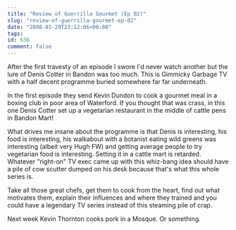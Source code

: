 ```yaml
---
title: "Review of Guerrilla Gourmet (Ep 02)"
slug: "review-of-guerrilla-gourmet-ep-02"
date: "2008-01-29T23:12:06+00:00"
tags:
id: 636
comment: false
---
```


After the first travesty of an episode I swore I'd never watch another but the lure of Denis Cotter in Bandon was too much. This is Gimmicky Garbage TV with a half decent programme buried somewhere far far underneath.

In the first episode they send Kevin Dundon to cook a gourmet meal in a boxing club in poor area of Waterford. If you thought that was crass, in this one Denis Cotter set up a vegetarian restaurant in the middle of cattle pens in Bandon Mart!

What drives me insane about the programme is that Denis is interesting, his food is interesting, his walkabout with a botanist eating wild greens was interesting (albeit very Hugh FW) and getting average people to try vegetarian food is interesting. Setting it in a cattle mart is retarded. Whatever "right-on" TV exec came up with this whiz-bang idea should have a pile of cow scutter dumped on his desk because that's what this whole series is.

Take all those great chefs, get them to cook from the heart, find out what motivates them, explain their influences and where they trained and you could have a legendary TV series instead of this steaming pile of crap.

Next week Kevin Thornton cooks pork in a Mosque. Or something.
